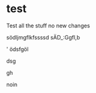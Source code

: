 # test

Test all the stuff
no new changes

södljmgflkfssssd
sÄD_:Ggfl,b

'
ödsfgöl



dsg

gh


 noin
 